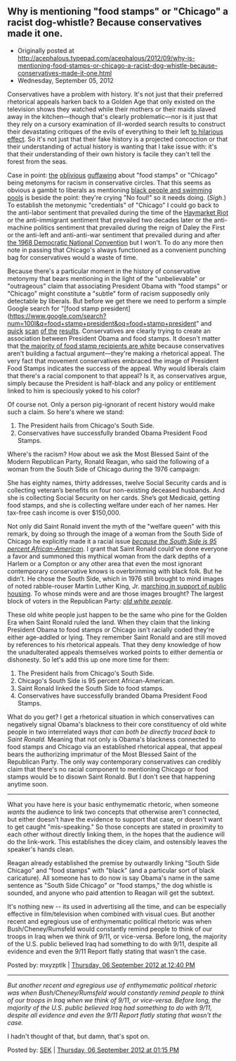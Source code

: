 ## Why is mentioning "food stamps" or "Chicago" a racist dog-whistle? Because conservatives made it one.

 * Originally posted at http://acephalous.typepad.com/acephalous/2012/09/why-is-mentioning-food-stamps-or-chicago-a-racist-dog-whistle-because-conservatives-made-it-one.html
 * Wednesday, September 05, 2012

Conservatives have a problem with history. It's not just that their preferred rhetorical appeals harken back to a Golden Age that only existed on the television shows they watched while their mothers or their maids slaved away in the kitchen—though that's clearly problematic—nor is it just that they rely on a cursory examination of ill-worded search results to construct their devastating critiques of the evils of everything to their left [to hilarious effect](http://www.lawyersgunsmoneyblog.com/2012/09/theres-pathetic-and-then-there-is-this).  So it's not just that their fake history is a projected concoction or that their understanding of actual history is wanting that I take issue with: it's that their understanding of their own history is facile they can't tell the forest from the seas.

Case in point: [the](http://patterico.com/2012/08/31/if-you-oppose-obama-you-are-a-racist/) [oblivious](http://newsbusters.org/blogs/rusty-weiss/2012/08/30/chris-matthews-and-msnbc-now-claim-word-chicago-racist) [guffawing](http://hotair.com/archives/2012/08/30/newest-racist-dog-whistle-chicago/) about "food stamps" or "Chicago" being metonyms for racism in conservative circles. That this seems as obvious a gambit to liberals as mentioning [black people and swimming pools](http://acephalous.typepad.com/acephalous/2008/11/black-people-cant-swim-c.html) is beside the point: they're crying "No foul!" so it needs doing. (_Sigh_.) To establish the metonymic "credentials" of "Chicago" I could go back to the anti-labor sentiment that prevailed during the time of the [Haymarket Riot](http://en.wikipedia.org/wiki/Haymarket_affair) or the anti-immigrant sentiment that prevailed two decades later or the anti-machine politics sentiment that prevailed during the reign of Daley the First or the anti-left and anti-anti-war sentiment that prevailed during and after [the 1968 Democratic National Convention](http://en.wikipedia.org/wiki/1968_Democratic_National_Convention) but I won't. To do any more then note in passing that Chicago's always functioned as a convenient punching bag for conservatives would a waste of time.

Because there's a particular moment in the history of conservative metonymy that bears mentioning in the light of the "unbelievable" or "outrageous" claim that associating President Obama with "food stamps" or "Chicago" might constitute a "subtle" form of racism supposedly only detectable by liberals. But before we get there we need to perform a simple Google search for "[food stamp president](https://www.google.com/search?num=100l&q=food+stamp+president&oq=food+stamp+president" and [quick](http://www.economist.com/blogs/democracyinamerica/2012/01/newt-gingrich) [scan](http://www.powerlineblog.com/archives/2012/06/the-food-stamp-president-2.php) [of the](http://spectator.org/blog/2012/09/04/the-most-successful-food-stamp) [results](http://www.businessweek.com/news/2012-01-25/gingrich-calling-obama-food-stamp-president-draws-critics.html). Conservatives are clearly trying to create an association between President Obama and food stamps. It doesn't matter that [the majority of food stamp recipients are white](http://www.fns.usda.gov/ora/MENU/Published/snap/FILES/Participation/2010Characteristics.pdf) because conservatives aren't building a factual argument—they're making a rhetorical appeal. The very fact that movement conservatives embraced the image of President Food Stamps indicates the success of the appeal.  Why would liberals claim that there's a racial component to that appeal? Is it, as conservatives argue, simply because the President is half-black and any policy or entitlement linked to him is speciously yoked to his color?

Of course not. Only a person pig-ignorant of recent history would make such a claim. So here's where we stand:

1.  The President hails from Chicago's South Side.
2.  Conservatives have successfully branded Obama President Food Stamps.

Where's the racism? How about we ask the Most Blessed Saint of the Modern Republican Party, Ronald Reagan, who said the following of a woman from the South Side of Chicago during the 1976 campaign:

She has eighty names, thirty addresses, twelve Social Security cards  and is collecting veteran’s benefits on four non-existing deceased  husbands. And she is collecting Social Security on her cards. She’s got  Medicaid, getting food stamps, and she is collecting welfare under each  of her names. Her tax-free cash income is over $150,000.

Not only did Saint Ronald invent the myth of the "welfare queen" with this remark, by doing so through the image of a woman from the South Side of Chicago he explicitly made it a racial issue _[because the South Side is 95 percent African-American](http://en.wikipedia.org/wiki/South_Side,_Chicago#Demographics)_.  I grant that Saint Ronald could've done everyone a favor and summoned this mythical woman from the dark depths of a Harlem or a Compton or any other area that even the most ignorant contemporary conservative knows is overbrimming with black folk. But he didn't. He chose the South Side, which in 1976 still brought to mind images of noted rabble-rouser Martin Luther King, Jr. [marching in support of public housing](http://www.chicagotribune.com/news/politics/chi-chicagodays-martinlutherking-story,0,4515753.story). To whose minds were and are those images brought? The largest block of voters in the Republican Party: _[old white people](http://www.census.gov/hhes/www/socdemo/voting/publications/p20/2008/tables.html)_.

These old white people just happen to be the same who pine for the Golden Era when Saint Ronald ruled the land. When they claim that the linking President Obama to food stamps or Chicago isn't racially coded they're either age-addled or lying. They remember Saint Ronald and are still moved by references to his rhetorical appeals. That they deny knowledge of how the unadulterated appeals themselves worked points to either dementia or dishonesty. So let's add this up one more time for them:

1.  The President hails from Chicago's South Side.
2.  Chicago's South Side is 95 percent African-American.
3.  Saint Ronald linked the South Side to food stamps.
4.  Conservatives have successfully branded Obama President Food Stamps.

What do you get? I get a rhetorical situation in which conservatives can negatively signal Obama's blackness to their core constituency of old white people in two interrelated ways _that can both be directly traced back to Saint Ronald._ Meaning that not only is Obama's blackness connected to food stamps and Chicago via an established rhetorical appeal, that appeal bears the authorizing imprimatur of the Most Blessed Saint of the Republican Party. The only way contemporary conservatives can credibly claim that there's no racial component to mentioning Chicago or food stamps would be to disown Saint Ronald. But I don't see that happening anytime soon.

* * *

What you have here is your basic enthymematic rhetoric, when someone _wants_ the audience to link two concepts that otherwise aren't connected, but either doesn't have the evidence to support that case, or doesn't want to get caught "mis-speaking." So those concepts are stated in proximity to each other without directly linking them, in the hopes that the audience will do the link-work. This establishes the dicey claim, and ostensibly leaves the speaker's hands clean.

Reagan already established the premise by outwardly linking "South Side Chicago" and "food stamps" with "black" (and a particular sort of black caricature). All someone has to do now is say Obama's name in the same sentence as "South Side Chicago" or "food stamps," the dog whistle is sounded, and anyone who paid attention to Reagan will get the subtext. 

It's nothing new -- its used in advertising all the time, and can be especially effective in film/television when combined with visual cues. But another recent and egregious use of enthymematic political rhetoric was when Bush/Cheney/Rumsfeld would constantly remind people to think of our troops in Iraq when we think of 9/11, or vice-versa. Before long, the majority of the U.S. public believed Iraq had something to do with 9/11, despite all evidence and even the 9/11 Report flatly stating that wasn't the case.   

Posted by: mxyzptlk | [Thursday, 06 September 2012 at 12:40 PM](http://acephalous.typepad.com/acephalous/2012/09/why-is-mentioning-food-stamps-or-chicago-a-racist-dog-whistle-because-conservatives-made-it-one.html?cid=6a00d8341c2df453ef017c31b03440970b#comment-6a00d8341c2df453ef017c31b03440970b)

* * *

_But another recent and egregious use of enthymematic political rhetoric was when Bush/Cheney/Rumsfeld would constantly remind people to think of our troops in Iraq when we think of 9/11, or vice-versa. Before long, the majority of the U.S. public believed Iraq had something to do with 9/11, despite all evidence and even the 9/11 Report flatly stating that wasn't the case._ 

I hadn't thought of that, but damn, that's spot on. 

Posted by: [SEK](http://acephalous.typepad.com/) | [Thursday, 06 September 2012 at 01:15 PM](http://acephalous.typepad.com/acephalous/2012/09/why-is-mentioning-food-stamps-or-chicago-a-racist-dog-whistle-because-conservatives-made-it-one.html?cid=6a00d8341c2df453ef017c31b05765970b#comment-6a00d8341c2df453ef017c31b05765970b)

